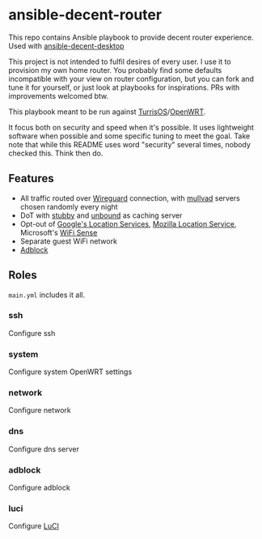 # ansible-decent-router

This repo contains Ansible playbook to provide decent router experience. Used with [ansible-decent-desktop](https://github.com/komachi/ansible-decent-desktop)


This project is not intended to fulfil desires of every user. I use it to provision my own home router. You probably find some defaults incompatible with your view on router configuration, but you can fork and tune it for yourself, or just look at playbooks for inspirations. PRs with improvements welcomed btw.

This playbook meant to be run against [TurrisOS](https://gitlab.nic.cz/turris/openwrt)/[OpenWRT](https://openwrt.org/).

It focus both on security and speed when it's possible. It uses lightweight software when possible and some specific tuning to meet the goal. Take note that while this README uses word "security" several times, nobody checked this. Think then do.


## Features

- All traffic routed over [Wireguard](https://wireguard.com) connection, with [mullvad](https://mullvad.net) servers chosen randomly every night
- DoT with [stubby](https://github.com/getdnsapi/stubby) and [unbound](https://github.com/NLnetLabs/unbound) as caching server
- Opt-out of [Google's Location Services](https://support.google.com/maps/answer/1725632), [Mozilla Location Service](https://location.services.mozilla.com/optout), Microsoft's [WiFi Sense](https://social.technet.microsoft.com/wiki/contents/articles/32109.disabling-wifi-sense-by-gui-and-gpo-script.aspx)
- Separate guest WiFi network
- [Adblock](https://openwrt.org/packages/pkgdata/adblock)

## Roles

`main.yml` includes it all.

### ssh

Configure ssh

### system

Configure system OpenWRT settings

### network

Configure network

### dns

Configure dns server

### adblock

Configure adblock

### luci

Configure [LuCI](https://openwrt.org/docs/techref/luci)